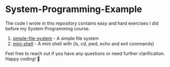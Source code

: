 # System-Programming-Example

The code I wrote in this repository contains easy and hard exercises I did before my System Programming course.

1. [simple-file-system](/simple-file-system) - A simple file system
2. [mini-shell](/mini-shell) - A mini shell with (ls, cd, pwd, echo and exit commands)

Feel free to reach out if you have any questions or need further clarification. Happy coding! 🚀
